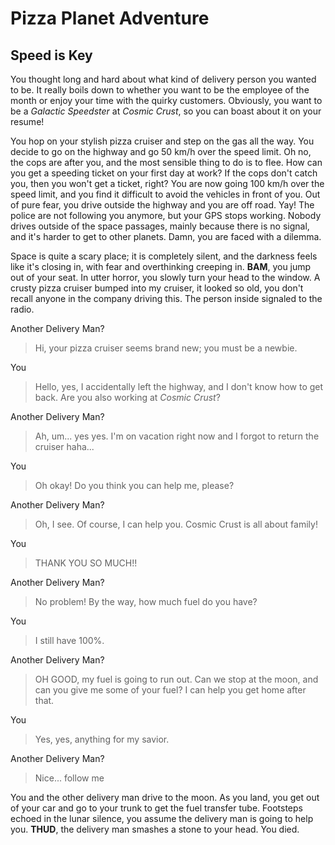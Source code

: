 # Pizza Planet Adventure

## Speed is Key

You thought long and hard about what kind of delivery person you wanted to be. It really boils down to whether you want to be the employee of the month or enjoy your time with the quirky customers. Obviously, you want to be a *Galactic Speedster* at *Cosmic Crust*, so you can boast about it on your resume!

You hop on your stylish pizza cruiser and step on the gas all the way. You decide to go on the highway and go 50 km/h over the speed limit. Oh no, the cops are after you, and the most sensible thing to do is to flee. How can you get a speeding ticket on your first day at work? If the cops don't catch you, then you won't get a ticket, right? You are now going 100 km/h over the speed limit, and you find it difficult to avoid the vehicles in front of you. Out of pure fear, you drive outside the highway and you are off road. Yay! The police are not following you anymore, but your GPS stops working. Nobody drives outside of the space passages, mainly because there is no signal, and it's harder to get to other planets. Damn, you are faced with a dilemma.

Space is quite a scary place; it is completely silent, and the darkness feels like it's closing in, with fear and overthinking creeping in. **BAM**, you jump out of your seat. In utter horror, you slowly turn your head to the window. A crusty pizza cruiser bumped into my cruiser, it looked so old, you don't recall anyone in the company driving this. The person inside signaled to the radio.

Another Delivery Man?
> Hi, your pizza cruiser seems brand new; you must be a newbie.

You
> Hello, yes, I accidentally left the highway, and I don't know how to get back. Are you also working at *Cosmic Crust*?

Another Delivery Man?
> Ah, um... yes yes. I'm on vacation right now and I forgot to return the cruiser haha...

You
> Oh okay! Do you think you can help me, please?

Another Delivery Man?
> Oh, I see. Of course, I can help you. Cosmic Crust is all about family!

You
> THANK YOU SO MUCH!!

Another Delivery Man?
> No problem! By the way, how much fuel do you have?

You
> I still have 100%.

Another Delivery Man?
> OH GOOD, my fuel is going to run out. Can we stop at the moon, and can you give me some of your fuel? I can help you get home after that.

You
> Yes, yes, anything for my savior.

Another Delivery Man?
>Nice... follow me

You and the other delivery man drive to the moon. As you land, you get out of your car and go to your trunk to get the fuel transfer tube. Footsteps echoed in the lunar silence, you assume the delivery man is going to help you. **THUD**, the delivery man smashes a stone to your head. You died.
